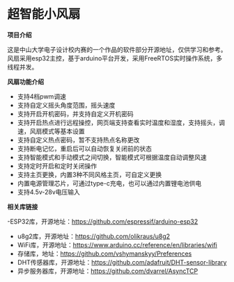 # 超智能小风扇
**项目介绍**

这是中山大学电子设计校内赛的一个作品的软件部分开源地址，仅供学习和参考。风扇采用esp32主控，基于arduino平台开发，采用FreeRTOS实时操作系统，多线程并发。

**风扇功能介绍**

- 支持4档pwm调速
- 支持自定义摇头角度范围，摇头速度
- 支持开启开机密码，并支持自定义开机密码
- 支持开启热点进行远程操控，网页端支持查看实时温度和湿度，支持摇头，调速，风扇模式等基本设置
- 支持自定义热点密码，暂不支持热点名称更改
- 支持断电记忆，重启后可以自动恢复关闭前的状态
- 支持智能模式和手动模式之间切换，智能模式可根据温度自动调整风速
- 支持定时开启和定时关闭操作
- 支持主页更换，内置3种不同风格主页，可自定义更换
- 内置电源管理芯片，可通过type-c充电，也可以通过内置锂电池供电
- 支持4.5v-28v电压输入

**相关库链接**

-ESP32库，开源地址：https://github.com/espressif/arduino-esp32
- u8g2库，开源地址：https://github.com/olikraus/u8g2
- WiFi库，开源地址：https://www.arduino.cc/reference/en/libraries/wifi
- 存储库，地址：https://github.com/vshymanskyy/Preferences
- DHT传感器库，开源地址：https://github.com/adafruit/DHT-sensor-library
- 异步服务器库，开源地址：https://github.com/dvarrel/AsyncTCP
